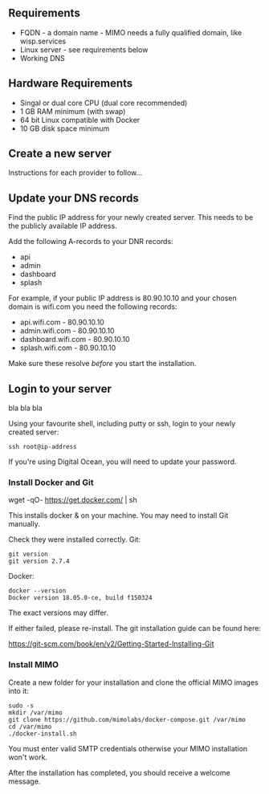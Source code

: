 ## Requirements

- FQDN - a domain name - MIMO needs a fully qualified domain, like wisp.services
- Linux server - see requirements below
- Working DNS 

## Hardware Requirements
 
- Singal or dual core CPU (dual core recommended)
- 1 GB RAM minimum (with swap)
- 64 bit Linux compatible with Docker
- 10 GB disk space minimum

## Create a new server

Instructions for each provider to follow...

## Update your DNS records

Find the public IP address for your newly created server. This needs to be the publicly available IP address.

Add the following A-records to your DNR records:

- api
- admin
- dashboard
- splash

For example, if your public IP address is 80.90.10.10 and your chosen domain is wifi.com you need the following records:

- api.wifi.com - 80.90.10.10
- admin.wifi.com - 80.90.10.10
- dashboard.wifi.com - 80.90.10.10
- splash.wifi.com - 80.90.10.10

Make sure these resolve *before* you start the installation.

## Login to your server

bla bla bla

Using your favourite shell, including putty or ssh, login to your newly created server:

```
ssh root@ip-address
```

If you're using Digital Ocean, you will need to update your password.

### Install Docker and Git

wget -qO- https://get.docker.com/ | sh

This installs docker & on your machine. You may need to install Git manually.

Check they were installed correctly. Git:

```
git version
git version 2.7.4
```

Docker:

```
docker --version
Docker version 18.05.0-ce, build f150324
```

The exact versions may differ.

If either failed, please re-install. The git installation guide can be found here:

https://git-scm.com/book/en/v2/Getting-Started-Installing-Git

### Install MIMO

Create a new folder for your installation and clone the official MIMO images into it:

```
sudo -s
mkdir /var/mimo
git clone https://github.com/mimolabs/docker-compose.git /var/mimo
cd /var/mimo
./docker-install.sh
```

You must enter valid SMTP credentials otherwise your MIMO installation won't work.

After the installation has completed, you should receive a welcome message.
